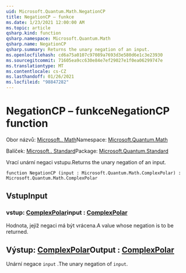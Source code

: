 ```yaml
---
uid: Microsoft.Quantum.Math.NegationCP
title: NegationCP – funkce
ms.date: 1/23/2021 12:00:00 AM
ms.topic: article
qsharp.kind: function
qsharp.namespace: Microsoft.Quantum.Math
qsharp.name: NegationCP
qsharp.summary: Returns the unary negation of an input.
ms.openlocfilehash: cd6a75a0107c97089a7693d3e580d6e1c3e23930
ms.sourcegitcommit: 71605ea9cc630e84e7ef29027e1f0ea06299747e
ms.translationtype: MT
ms.contentlocale: cs-CZ
ms.lasthandoff: 01/26/2021
ms.locfileid: "98847282"
---
```

# <a name="negationcp-function"></a><span data-ttu-id="ccc0f-102">NegationCP – funkce</span><span class="sxs-lookup"><span data-stu-id="ccc0f-102">NegationCP function</span></span>

<span data-ttu-id="ccc0f-103">Obor názvů: [Microsoft.. Math](xref:Microsoft.Quantum.Math)</span><span class="sxs-lookup"><span data-stu-id="ccc0f-103">Namespace: [Microsoft.Quantum.Math](xref:Microsoft.Quantum.Math)</span></span>

<span data-ttu-id="ccc0f-104">Balíček: [Microsoft.. Standard](https://nuget.org/packages/Microsoft.Quantum.Standard)</span><span class="sxs-lookup"><span data-stu-id="ccc0f-104">Package: [Microsoft.Quantum.Standard](https://nuget.org/packages/Microsoft.Quantum.Standard)</span></span>


<span data-ttu-id="ccc0f-105">Vrací unární negaci vstupu.</span><span class="sxs-lookup"><span data-stu-id="ccc0f-105">Returns the unary negation of an input.</span></span>

```qsharp
function NegationCP (input : Microsoft.Quantum.Math.ComplexPolar) : Microsoft.Quantum.Math.ComplexPolar
```


## <a name="input"></a><span data-ttu-id="ccc0f-106">Vstup</span><span class="sxs-lookup"><span data-stu-id="ccc0f-106">Input</span></span>

### <a name="input--complexpolar"></a><span data-ttu-id="ccc0f-107">vstup: [ComplexPolar](xref:Microsoft.Quantum.Math.ComplexPolar)</span><span class="sxs-lookup"><span data-stu-id="ccc0f-107">input : [ComplexPolar](xref:Microsoft.Quantum.Math.ComplexPolar)</span></span>

<span data-ttu-id="ccc0f-108">Hodnota, jejíž negaci má být vrácena.</span><span class="sxs-lookup"><span data-stu-id="ccc0f-108">A value whose negation is to be returned.</span></span>



## <a name="output--complexpolar"></a><span data-ttu-id="ccc0f-109">Výstup: [ComplexPolar](xref:Microsoft.Quantum.Math.ComplexPolar)</span><span class="sxs-lookup"><span data-stu-id="ccc0f-109">Output : [ComplexPolar](xref:Microsoft.Quantum.Math.ComplexPolar)</span></span>

<span data-ttu-id="ccc0f-110">Unární negace `input` .</span><span class="sxs-lookup"><span data-stu-id="ccc0f-110">The unary negation of `input`.</span></span>